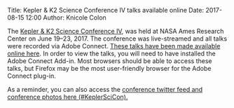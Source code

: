 Title: Kepler & K2 Science Conference IV talks available online
Date: 2017-08-15 12:00
Author: Knicole Colon

The <a href='../scicon4.html'>Kepler & K2 Science Conference
IV</a>, was held at NASA Ames Research Center on June 19–23, 2017. The conference was
live-streamed and all talks were recorded via Adobe Connect. <a href='../kepscicon_program.html'>These talks have been made available online here</a>. In order to view the
talks, you will need to have installed the Adobe Connect Add-in. Most
browsers should be able to access these talks, but Firefox may be the most
user-friendly browser for the Adobe Connect plug-in.

As a reminder, you can also access the [conference twitter feed and conference photos here (#KeplerSciCon).](https://twitter.com/search?q=%23KeplerSciCon)
